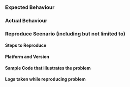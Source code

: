<!--- STOP! Before you open an issue please search this repositories issues to see if has already been reported. This helps reduce duplicate issues being from being. -->
<!--- SECURITY DISCLOSURE: If this is a security disclosure please follow the guidelines in CONTRIBUTING.md. This helps keep folks from accidentally releasing vulnerabilities before the maintainers get a chance to fix the issue. -->


### Expected Behaviour

### Actual Behaviour

### Reproduce Scenario (including but not limited to)

#### Steps to Reproduce

#### Platform and Version

#### Sample Code that illustrates the problem

#### Logs taken while reproducing problem
